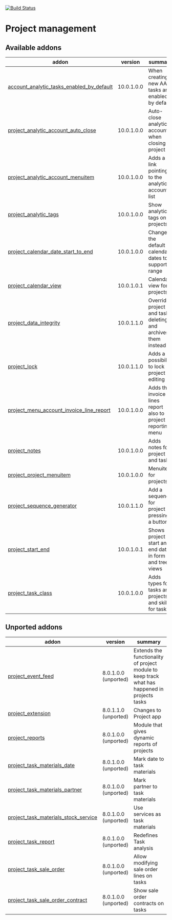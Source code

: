 [![Build Status](https://travis-ci.org/Tawasta/project.svg?branch=10.0)](https://travis-ci.org/Tawasta/project)

Project management
==================

[//]: # (addons)

Available addons
----------------
addon | version | summary
--- | --- | ---
[account_analytic_tasks_enabled_by_default](account_analytic_tasks_enabled_by_default/) | 10.0.1.0.0 | When creating a new AA, tasks are enabled by default
[project_analytic_account_auto_close](project_analytic_account_auto_close/) | 10.0.1.0.0 | Auto-close analytic account when closing project
[project_analytic_account_menuitem](project_analytic_account_menuitem/) | 10.0.1.0.0 | Adds a link pointing to the analytic account list
[project_analytic_tags](project_analytic_tags/) | 10.0.1.0.0 | Show analytic tags on projects
[project_calendar_date_start_to_end](project_calendar_date_start_to_end/) | 10.0.1.0.0 | Changes the default calendar dates to support a range
[project_calendar_view](project_calendar_view/) | 10.0.1.0.1 | Calendar view for projects
[project_data_integrity](project_data_integrity/) | 10.0.1.1.0 | Override project and task deleting, and archives them instead
[project_lock](project_lock/) | 10.0.1.1.0 | Adds a possibility to lock project editing
[project_menu_account_invoice_line_report](project_menu_account_invoice_line_report/) | 10.0.1.0.0 | Adds the invoice lines report also to project reporting menu
[project_notes](project_notes/) | 10.0.1.0.0 | Adds notes for project and task
[project_project_menuitem](project_project_menuitem/) | 10.0.1.0.0 | Menuitem for projects
[project_sequence_generator](project_sequence_generator/) | 10.0.1.1.0 | Add a sequence for project by pressing a button
[project_start_end](project_start_end/) | 10.0.1.0.1 | Shows project start and end date in form and tree views
[project_task_class](project_task_class/) | 10.0.1.0.0 | Adds types for tasks and projects and skills for tasks


Unported addons
---------------
addon | version | summary
--- | --- | ---
[project_event_feed](project_event_feed/) | 8.0.1.0.0 (unported) | Extends the functionality of project module to keep track what has happened in projects tasks
[project_extension](project_extension/) | 8.0.1.1.0 (unported) | Changes to Project app
[project_reports](project_reports/) | 8.0.1.0.0 (unported) | Module that gives dynamic reports of projects
[project_task_materials_date](project_task_materials_date/) | 8.0.1.0.0 (unported) | Mark date to task materials
[project_task_materials_partner](project_task_materials_partner/) | 8.0.1.0.0 (unported) | Mark partner to task materials
[project_task_materials_stock_service](project_task_materials_stock_service/) | 8.0.1.0.0 (unported) | Use services as task materials
[project_task_report](project_task_report/) | 8.0.1.0.0 (unported) | Redefines Task analysis
[project_task_sale_order](project_task_sale_order/) | 8.0.1.0.0 (unported) | Allow modifying sale order lines on tasks
[project_task_sale_order_contract](project_task_sale_order_contract/) | 8.0.1.0.0 (unported) | Show sale order contracts on tasks

[//]: # (end addons)
